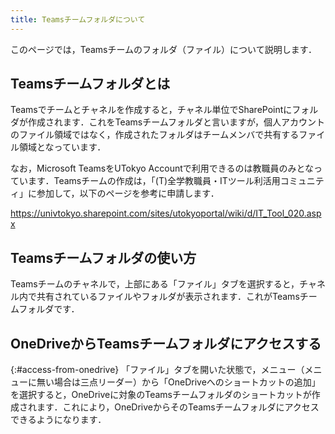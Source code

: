 ```yaml
---
title: Teamsチームフォルダについて
---
```


このページでは，Teamsチームのフォルダ（ファイル）について説明します．

## Teamsチームフォルダとは
Teamsでチームとチャネルを作成すると，チャネル単位でSharePointにフォルダが作成されます．これをTeamsチームフォルダと言いますが，個人アカウントのファイル領域ではなく，作成されたフォルダはチームメンバで共有するファイル領域となっています．

なお，Microsoft TeamsをUTokyo Accountで利用できるのは教職員のみとなっています．Teamsチームの作成は，「(T)全学教職員・ITツール利活用コミュニティ」に参加して，以下のページを参考に申請します．

https://univtokyo.sharepoint.com/sites/utokyoportal/wiki/d/IT_Tool_020.aspx


## Teamsチームフォルダの使い方

Teamsチームのチャネルで，上部にある「ファイル」タブを選択すると，チャネル内で共有されているファイルやフォルダが表示されます．これがTeamsチームフォルダです．

## OneDriveからTeamsチームフォルダにアクセスする
{:#access-from-onedrive}
「ファイル」タブを開いた状態で，メニュー（メニューに無い場合は三点リーダー）から「OneDriveへのショートカットの追加」を選択すると，OneDriveに対象のTeamsチームフォルダのショートカットが作成されます．これにより，OneDriveからそのTeamsチームフォルダにアクセスできるようになります．

